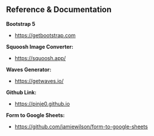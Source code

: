 ## Reference & Documentation

**Bootstrap 5**

-   https://getbootstrap.com

**Squoosh Image Converter:**

-   https://squoosh.app/

**Waves Generator:**

-   https://getwaves.io/

**Github Link:**

-   https://pinje0.github.io

**Form to Google Sheets:**

-   https://github.com/jamiewilson/form-to-google-sheets

